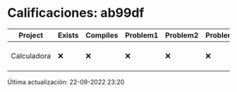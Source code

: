 # Calificaciones: ab99df
|Project|Exists|Compiles|Problem1|Problem2|Problem3|Extra|CommitHash|CommitDate|CheckDate|Comments|DueDate|Grade|
|-|-|-|-|-|-|-|-|-|-|-|-|-|
|Calculadora|❌|❌|❌|❌|❌|❌|NA|NA|22-09-2022 23:20:21|No se encontró el archivo en PracticasCompuI/Calculadora/Calculadora.cpp|28-09-2022 21:00:00|5|

Última actualización: 22-09-2022 23:20